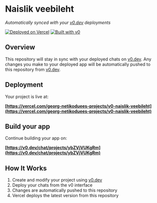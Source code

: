 # Naislik veebileht

*Automatically synced with your [v0.dev](https://v0.dev) deployments*

[![Deployed on Vercel](https://img.shields.io/badge/Deployed%20on-Vercel-black?style=for-the-badge&logo=vercel)](https://vercel.com/georg-netikoduees-projects/v0-naislik-veebileht)
[![Built with v0](https://img.shields.io/badge/Built%20with-v0.dev-black?style=for-the-badge)](https://v0.dev/chat/projects/ybZVjVUKgRm)

## Overview

This repository will stay in sync with your deployed chats on [v0.dev](https://v0.dev).
Any changes you make to your deployed app will be automatically pushed to this repository from [v0.dev](https://v0.dev).

## Deployment

Your project is live at:

**[https://vercel.com/georg-netikoduees-projects/v0-naislik-veebileht](https://vercel.com/georg-netikoduees-projects/v0-naislik-veebileht)**

## Build your app

Continue building your app on:

**[https://v0.dev/chat/projects/ybZVjVUKgRm](https://v0.dev/chat/projects/ybZVjVUKgRm)**

## How It Works

1. Create and modify your project using [v0.dev](https://v0.dev)
2. Deploy your chats from the v0 interface
3. Changes are automatically pushed to this repository
4. Vercel deploys the latest version from this repository